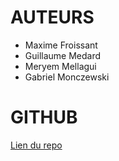 # AUTEURS

- Maxime Froissant
- Guillaume Medard
- Meryem Mellagui
- Gabriel Monczewski

# GITHUB

[Lien du repo](https://github.com/CacheCaille/microservice_canaux_IRC)

